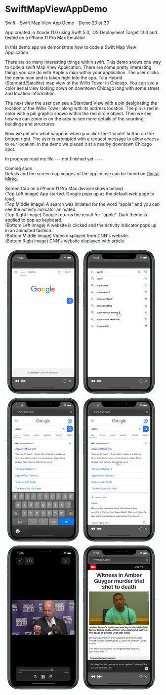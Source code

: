 # SwiftMapViewAppDemo
Swift - Swift Map View App Demo - Demo 23 of 30

App created in Xcode 11.0 using Swift 5.0, iOS Deployment Target 13.0 and tested on a iPhone 11 Pro Max Emulator

In this demo app we demonstrate how to code a Swift Map View Application.

There are so many interesting things within swift. This demo shows one way to code a swift Map View Application. There are
some pretty interesting things you can do with Apple's map within your application. The user clicks the demo icon and is 
taken right into the app. To a Hybrid (Standard/Satellite) map view of the Willis Tower in Chicago. You can see a color 
aerial view looking down on downtown Chicago long with some street and location information. 

The next view the user can see a Standard View with a pin designating the location of the Willis Tower along with its 
address location. The pin is red in color with a pin graphic shown within the red circle object. Then we see how we can zoom
in on the area to see more details of the sourding buildings and structures.

Now we get into what happens when you click the 'Locate' button on the bottom right. The user is prompted with a request
message to allow access to our location. In the demo we placed it at a nearby downtown Chicago spot.

In progress read me file --- not finished yet ----
        
Coming soon:<br>
Details and the screen cap images of the app in use can be found on <a href="http://digitalmirko.com/iOSApps.html">Digital Mirko</a>.

Screen Cap on a iPhone 11 Pro Max device:(shown below)</br>
(Top Left image) App started. Google pops up as the default web page to load.<br>
(Top Middle Image) A search was initiated for the word "apple" and you can see the activity indicator animated.<br>
(Top Right image) Google returns the result for "apple". Dark theme is applied to pop up keyboard.<br>
(Bottom Left image) A website is clicked and the activity indicator pops up in an animated fashion.<br>
(Bottom Middle Image) Video displayed from CNN's website.<br>
(Bottom Right image) CNN's website displayed with article.<br>
<p>
  <img align="left" src="https://github.com/digitalMirko/SwiftInternetBrowserUsingWebViewsDemo/blob/master/github-iPhone11ProMax-Swift-Internet-Browser-using-WebViews-Demo01.jpg?raw=true" width="246"/>
  <img align="left" src="https://github.com/digitalMirko/SwiftInternetBrowserUsingWebViewsDemo/blob/master/github-iPhone11ProMax-Swift-Internet-Browser-using-WebViews-Demo02.jpg?raw=true" width="246"/>
  <img align="left" src="https://github.com/digitalMirko/SwiftInternetBrowserUsingWebViewsDemo/blob/master/github-iPhone11ProMax-Swift-Internet-Browser-using-WebViews-Demo03.jpg?raw=true" width="246"/>
  <img align="left" src="https://github.com/digitalMirko/SwiftInternetBrowserUsingWebViewsDemo/blob/master/github-iPhone11ProMax-Swift-Internet-Browser-using-WebViews-Demo04.jpg?raw=true" width="246"/>
  <img align="left" src="https://github.com/digitalMirko/SwiftInternetBrowserUsingWebViewsDemo/blob/master/github-iPhone11ProMax-Swift-Internet-Browser-using-WebViews-Demo06.jpg?raw=true" width="246"/>
  <img align="left" src="https://github.com/digitalMirko/SwiftInternetBrowserUsingWebViewsDemo/blob/master/github-iPhone11ProMax-Swift-Internet-Browser-using-WebViews-Demo07.jpg?raw=true" width="246"/>
          
  
</p>
